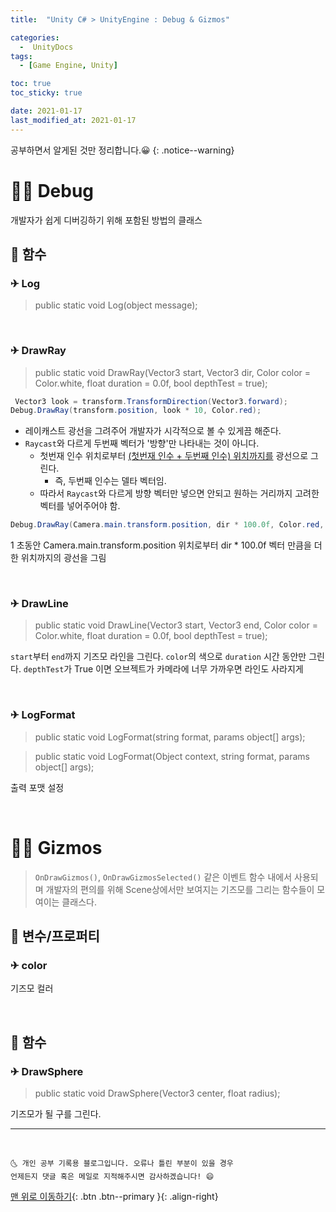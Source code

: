 ```yaml
---
title:  "Unity C# > UnityEngine : Debug & Gizmos" 

categories:
  -  UnityDocs
tags:
  - [Game Engine, Unity]

toc: true
toc_sticky: true

date: 2021-01-17
last_modified_at: 2021-01-17
---
```


공부하면서 알게된 것만 정리합니다.😀
{: .notice--warning}


# 👩‍🦰 Debug

개발자가 쉽게 디버깅하기 위해 포함된 방법의 클래스

## 🚀 함수

### ✈ Log

> public static void Log(object message);

<br>

### ✈ DrawRay

> public static void DrawRay(Vector3 start, Vector3 dir, Color color = Color.white, float duration = 0.0f, bool depthTest = true);


```c#
 Vector3 look = transform.TransformDirection(Vector3.forward);
Debug.DrawRay(transform.position, look * 10, Color.red);
```

- 레이캐스트 광선을 그려주어 개발자가 시각적으로 볼 수 있게끔 해준다.
- `Raycast`와 다르게 두번째 벡터가 '방향'만 나타내는 것이 아니다.
  - 첫번재 인수 위치로부터 <u>(첫번재 인수 + 두번째 인수) 위치까지를</u> 광선으로 그린다.
    - 즉, 두번째 인수는 델타 벡터임.
  - 따라서 `Raycast`와 다르게 방향 벡터만 넣으면 안되고 원하는 거리까지 고려한 벡터를 넣어주어야 함.

```c#
Debug.DrawRay(Camera.main.transform.position, dir * 100.0f, Color.red, 1.0f); 
```

1 초동안 Camera.main.transform.position 위치로부터 dir * 100.0f 벡터 만큼을 더한 위치까지의 광선을 그림

<br>

### ✈ DrawLine

> public static void DrawLine(Vector3 start, Vector3 end, Color color = Color.white, float duration = 0.0f, bool depthTest = true);

`start`부터 `end`까지 기즈모 라인을 그린다. `color`의 색으로 `duration` 시간 동안만 그린다. `depthTest`가 True 이면 오브젝트가 카메라에 너무 가까우면 라인도 사라지게

<br>

### ✈ LogFormat

> public static void LogFormat(string format, params object[] args);

> public static void LogFormat(Object context, string format, params object[] args);

출력 포맷 설정


<br>

# 👩‍🦰 Gizmos

> `OnDrawGizmos()`, `OnDrawGizmosSelected()` 같은 이벤트 함수 내에서 사용되며 개발자의 편의를 위해 Scene상에서만 보여지는 기즈모를 그리는 함수들이 모여이는 클래스다.

## 🚀 변수/프로퍼티 

### ✈ color 

기즈모 컬러

<br>

## 🚀 함수

### ✈ DrawSphere

> public static void DrawSphere(Vector3 center, float radius);

기즈모가 될 구를 그린다. 


***
<br>

    🌜 개인 공부 기록용 블로그입니다. 오류나 틀린 부분이 있을 경우 
    언제든지 댓글 혹은 메일로 지적해주시면 감사하겠습니다! 😄

[맨 위로 이동하기](#){: .btn .btn--primary }{: .align-right}